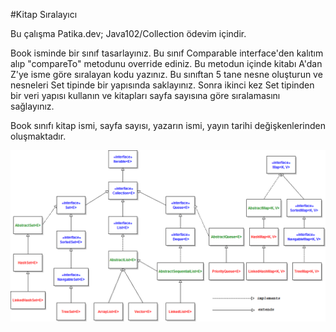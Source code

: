 #Kitap Sıralayıcı

Bu çalışma Patika.dev; Java102/Collection ödevim içindir.


Book isminde bir sınıf tasarlayınız.
Bu sınıf Comparable interface'den kalıtım alıp "compareTo" metodunu override ediniz.
Bu metodun içinde kitabı A'dan Z'ye isme göre sıralayan kodu yazınız.
Bu sınıftan 5 tane nesne oluşturun ve nesneleri Set tipinde bir yapısında saklayınız.
Sonra ikinci kez Set tipinden bir veri yapısı kullanın ve kitapları sayfa sayısına göre sıralamasını sağlayınız.

Book sınıfı kitap ismi, sayfa sayısı, yazarın ismi, yayın tarihi değişkenlerinden oluşmaktadır.


![Collections](src/main/resources/images/img.png)



